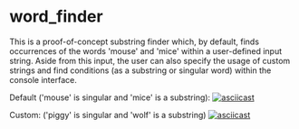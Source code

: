 # word_finder

This is a proof-of-concept substring finder which, by default, finds occurrences of the words 'mouse' and 'mice' within a user-defined input string. Aside from this input, the user can also specify the usage of custom strings and find conditions (as a substring or singular word) within the console interface.

Default ('mouse' is singular and 'mice' is a substring):
[![asciicast](https://asciinema.org/a/X7kPSjEknNcBYEmaye9sEMG0A.svg)](https://asciinema.org/a/X7kPSjEknNcBYEmaye9sEMG0A)

Custom: ('piggy' is singular and 'wolf' is a substring)
[![asciicast](https://asciinema.org/a/lQ0FjTYfREywLieFNMfpSqbZN.svg)](https://asciinema.org/a/lQ0FjTYfREywLieFNMfpSqbZN)
